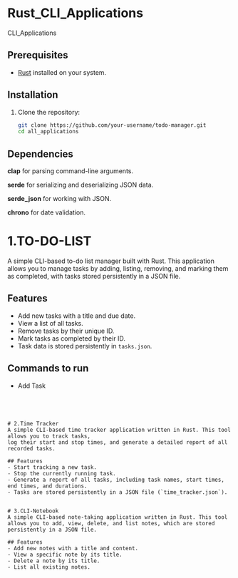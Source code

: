 # Rust_CLI_Applications
CLI_Applications 


## Prerequisites
- [Rust](https://www.rust-lang.org/) installed on your system.

## Installation
1. Clone the repository:
   ```bash
   git clone https://github.com/your-username/todo-manager.git
   cd all_applications

## Dependencies
<b>clap</b> for parsing command-line arguments.

<b>serde</b> for serializing and deserializing JSON data.

<b>serde_json</b> for working with JSON.

<b>chrono</b> for date validation.



# 1.TO-DO-LIST 
A simple CLI-based to-do list manager built with Rust. This application allows you to manage tasks by adding, listing, 
removing, and marking them as completed, with tasks stored persistently in a JSON file.

## Features
- Add new tasks with a title and due date.
- View a list of all tasks.
- Remove tasks by their unique ID.
- Mark tasks as completed by their ID.
- Task data is stored persistently in `tasks.json`.

## Commands to run 
- Add Task 
``` bush cargo run -- add "project name" 10-01-2025




# 2.Time Tracker
A simple CLI-based time tracker application written in Rust. This tool allows you to track tasks, 
log their start and stop times, and generate a detailed report of all recorded tasks.

## Features
- Start tracking a new task.
- Stop the currently running task.
- Generate a report of all tasks, including task names, start times, end times, and durations.
- Tasks are stored persistently in a JSON file (`time_tracker.json`).


# 3.CLI-Notebook
A simple CLI-based note-taking application written in Rust. This tool allows you to add, view, delete, and list notes, which are stored persistently in a JSON file.

## Features
- Add new notes with a title and content.
- View a specific note by its title.
- Delete a note by its title.
- List all existing notes.
